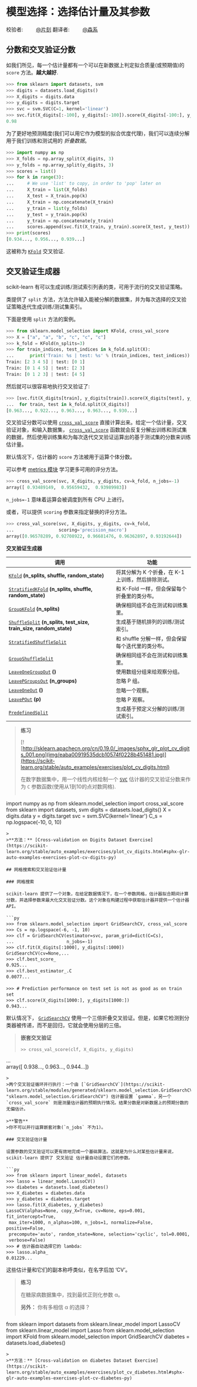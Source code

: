 # 模型选择：选择估计量及其参数

校验者:
        [@片刻](https://github.com/apachecn/scikit-learn-doc-zh)
翻译者:
        [@森系](https://github.com/apachecn/scikit-learn-doc-zh)

## 分数和交叉验证分数

如我们所见，每一个估计量都有一个可以在新数据上判定拟合质量(或预期值)的 `score` 方法。**越大越好**.

```py
>>> from sklearn import datasets, svm
>>> digits = datasets.load_digits()
>>> X_digits = digits.data
>>> y_digits = digits.target
>>> svc = svm.SVC(C=1, kernel='linear')
>>> svc.fit(X_digits[:-100], y_digits[:-100]).score(X_digits[-100:], y_digits[-100:])
0.98
```

为了更好地预测精度(我们可以用它作为模型的拟合优度代理)，我们可以连续分解用于我们训练和测试用的 _折叠数据_。

```py
>>> import numpy as np
>>> X_folds = np.array_split(X_digits, 3)
>>> y_folds = np.array_split(y_digits, 3)
>>> scores = list()
>>> for k in range(3):
...     # We use 'list' to copy, in order to 'pop' later on
...     X_train = list(X_folds)
...     X_test = X_train.pop(k)
...     X_train = np.concatenate(X_train)
...     y_train = list(y_folds)
...     y_test = y_train.pop(k)
...     y_train = np.concatenate(y_train)
...     scores.append(svc.fit(X_train, y_train).score(X_test, y_test))
>>> print(scores)  
[0.934..., 0.956..., 0.939...]
```

这被称为 [`KFold`](https://scikit-learn.org/stable/modules/generated/sklearn.model_selection.KFold.html#sklearn.model_selection.KFold "sklearn.model_selection.KFold") 交叉验证.

## 交叉验证生成器

scikit-learn 有可以生成训练/测试索引列表的类，可用于流行的交叉验证策略。

类提供了 `split` 方法，方法允许输入能被分解的数据集，并为每次选择的交叉验证策略迭代生成训练/测试集索引。

下面是使用 `split` 方法的案例。

```py
>>> from sklearn.model_selection import KFold, cross_val_score
>>> X = ["a", "a", "b", "c", "c", "c"]
>>> k_fold = KFold(n_splits=3)
>>> for train_indices, test_indices in k_fold.split(X):
...      print('Train: %s | test: %s' % (train_indices, test_indices))
Train: [2 3 4 5] | test: [0 1]
Train: [0 1 4 5] | test: [2 3]
Train: [0 1 2 3] | test: [4 5]

```

然后就可以很容易地执行交叉验证了:

```py
>>> [svc.fit(X_digits[train], y_digits[train]).score(X_digits[test], y_digits[test])
...  for train, test in k_fold.split(X_digits)]  
[0.963..., 0.922..., 0.963..., 0.963..., 0.930...]

```

交叉验证分数可以使用 [`cross_val_score`](https://scikit-learn.org/stable/modules/generated/sklearn.model_selection.cross_val_score.html#sklearn.model_selection.cross_val_score "sklearn.model_selection.cross_val_score") 直接计算出来。给定一个估计量，交叉验证对象，和输入数据集， [`cross_val_score`](https://scikit-learn.org/stable/modules/generated/sklearn.model_selection.cross_val_score.html#sklearn.model_selection.cross_val_score "sklearn.model_selection.cross_val_score") 函数就会反复分解出训练和测试集的数据，然后使用训练集和为每次迭代交叉验证运算出的基于测试集的分数来训练估计量。

默认情况下，估计器的 `score` 方法被用于运算个体分数。

可以参考 [metrics 模块](45#58-成对的矩阵-类别和核函数) 学习更多可用的评分方法。

```py
>>> cross_val_score(svc, X_digits, y_digits, cv=k_fold, n_jobs=-1)
array([ 0.93489149,  0.95659432,  0.93989983])

```

`n_jobs=-1` 意味着运算会被调度到所有 CPU 上进行。

或者，可以提供 `scoring` 参数来指定替换的评分方法。

```py
>>> cross_val_score(svc, X_digits, y_digits, cv=k_fold,
...                 scoring='precision_macro')
array([0.96578289, 0.92708922, 0.96681476, 0.96362897, 0.93192644])
```

**交叉验证生成器**

|调用|功能|
|---|---|
|[`KFold`](https://scikit-learn.org/stable/modules/generated/sklearn.model_selection.KFold.html#sklearn.model_selection.KFold "sklearn.model_selection.KFold") **(n_splits, shuffle, random_state)**|将其分解为 K 个折叠，在 K-1 上训练，然后排除测试。|
|[`StratifiedKFold`](https://scikit-learn.org/stable/modules/generated/sklearn.model_selection.StratifiedKFold.html#sklearn.model_selection.StratifiedKFold "sklearn.model_selection.StratifiedKFold") **(n_splits, shuffle, random_state)**|和 K-Fold 一样，但会保留每个折叠里的类分布。|
|[`GroupKFold`](https://scikit-learn.org/stable/modules/generated/sklearn.model_selection.GroupKFold.html#sklearn.model_selection.GroupKFold "sklearn.model_selection.GroupKFold") **(n_splits)**|确保相同组不会在测试和训练集里。|
|[`ShuffleSplit`](https://scikit-learn.org/stable/modules/generated/sklearn.model_selection.ShuffleSplit.html#sklearn.model_selection.ShuffleSplit "sklearn.model_selection.ShuffleSplit") **(n_splits, test_size, train_size, random_state)** |生成基于随机排列的训练/测试索引。|
|[`StratifiedShuffleSplit`](https://scikit-learn.org/stable/modules/generated/sklearn.model_selection.StratifiedShuffleSplit.html#sklearn.model_selection.StratifiedShuffleSplit "sklearn.model_selection.StratifiedShuffleSplit")|和 shuffle 分解一样，但会保留每个迭代里的类分布。|
|[`GroupShuffleSplit`](https://scikit-learn.org/stable/modules/generated/sklearn.model_selection.GroupShuffleSplit.html#sklearn.model_selection.GroupShuffleSplit "sklearn.model_selection.GroupShuffleSplit")|确保相同组不会在测试和训练集里。|
|[`LeaveOneGroupOut`](https://scikit-learn.org/stable/modules/generated/sklearn.model_selection.LeaveOneGroupOut.html#sklearn.model_selection.LeaveOneGroupOut "sklearn.model_selection.LeaveOneGroupOut") **()**|使用数组分组来给观察分组。|
|[`LeavePGroupsOut`](https://scikit-learn.org/stable/modules/generated/sklearn.model_selection.LeavePGroupsOut.html#sklearn.model_selection.LeavePGroupsOut "sklearn.model_selection.LeavePGroupsOut") **(n_groups)**| 忽略 P 组。|
|[`LeaveOneOut`](https://scikit-learn.org/stable/modules/generated/sklearn.model_selection.LeaveOneOut.html#sklearn.model_selection.LeaveOneOut "sklearn.model_selection.LeaveOneOut") **()** |忽略一个观察。|
|[`LeavePOut`](https://scikit-learn.org/stable/modules/generated/sklearn.model_selection.LeavePOut.html#sklearn.model_selection.LeavePOut "sklearn.model_selection.LeavePOut") **(p)**|忽略 P 观察。|
|[`PredefinedSplit`](https://scikit-learn.org/stable/modules/generated/sklearn.model_selection.PredefinedSplit.html#sklearn.model_selection.PredefinedSplit "sklearn.model_selection.PredefinedSplit")|生成基于预定义分解的训练/测试索引。|

>**练习**
>
>[![http://sklearn.apachecn.org/cn/0.19.0/_images/sphx_glr_plot_cv_digits_001.png](img/eaba00919535dcb10574f0228b451481.jpg)](https://scikit-learn.org/stable/auto_examples/exercises/plot_cv_digits.html)
>
>在数字数据集中，用一个线性内核绘制一个 [`SVC`](https://scikit-learn.org/stable/modules/generated/sklearn.svm.SVC.html#sklearn.svm.SVC "sklearn.svm.SVC") 估计器的交叉验证分数来作为 `C` 参数函数(使用从1到10的点对数网格).
>
>```py
import numpy as np
from sklearn.model_selection import cross_val_score
from sklearn import datasets, svm
digits = datasets.load_digits()
X = digits.data
y = digits.target
svc = svm.SVC(kernel='linear')
C_s = np.logspace(-10, 0, 10)
```
>
>**方法：** [Cross-validation on Digits Dataset Exercise](https://scikit-learn.org/stable/auto_examples/exercises/plot_cv_digits.html#sphx-glr-auto-examples-exercises-plot-cv-digits-py)

## 网格搜索和交叉验证估计量

### 网格搜索

scikit-learn 提供了一个对象，在给定数据情况下，在一个参数网格，估计器拟合期间计算分数，并选择参数来最大化交叉验证分数。这个对象在构建过程中获取估计器并提供一个估计器 API。

```py
>>> from sklearn.model_selection import GridSearchCV, cross_val_score
>>> Cs = np.logspace(-6, -1, 10)
>>> clf = GridSearchCV(estimator=svc, param_grid=dict(C=Cs),
...                    n_jobs=-1)
>>> clf.fit(X_digits[:1000], y_digits[:1000])        
GridSearchCV(cv=None,...
>>> clf.best_score_                                  
0.925...
>>> clf.best_estimator_.C                            
0.0077...

>>> # Prediction performance on test set is not as good as on train set
>>> clf.score(X_digits[1000:], y_digits[1000:])      
0.943...

```

默认情况下， [`GridSearchCV`](https://scikit-learn.org/stable/modules/generated/sklearn.model_selection.GridSearchCV.html#sklearn.model_selection.GridSearchCV "sklearn.model_selection.GridSearchCV") 使用一个三倍折叠交叉验证。但是，如果它检测到分类器被传递，而不是回归，它就会使用分层的三倍。

>**嵌套交叉验证**
>```py
>>> cross_val_score(clf, X_digits, y_digits)
...                                               
array([ 0.938...,  0.963...,  0.944...])
```
>
>两个交叉验证循环并行执行：一个由 [`GridSearchCV`](https://scikit-learn.org/stable/modules/generated/sklearn.model_selection.GridSearchCV.html#sklearn.model_selection.GridSearchCV "sklearn.model_selection.GridSearchCV") 估计器设置 `gamma`，另一个 `cross_val_score` 则是测量估计器的预期执行情况。结果分数是对新数据上的预期分数的无偏估计。

>**警告**
>你不可以并行运算嵌套对象(`n_jobs` 不为1)。

### 交叉验证估计量

设置参数的交叉验证可以更有效地完成一个基础算法。这就是为什么对某些估计量来说，scikit-learn 提供了 交叉验证 估计量自动设置它们的参数。

```py
>>> from sklearn import linear_model, datasets
>>> lasso = linear_model.LassoCV()
>>> diabetes = datasets.load_diabetes()
>>> X_diabetes = diabetes.data
>>> y_diabetes = diabetes.target
>>> lasso.fit(X_diabetes, y_diabetes)
LassoCV(alphas=None, copy_X=True, cv=None, eps=0.001, fit_intercept=True,
 max_iter=1000, n_alphas=100, n_jobs=1, normalize=False, positive=False,
 precompute='auto', random_state=None, selection='cyclic', tol=0.0001,
 verbose=False)
>>> # 估计器自动选择它的 lambda:
>>> lasso.alpha_ 
0.01229...

```

这些估计量和它们的副本称呼类似，在名字后加 ‘CV’。

>**练习**
>
>在糖尿病数据集中，找到最优正则化参数 α。
>
>**另外：** 你有多相信 α 的选择？
>```py
from sklearn import datasets
from sklearn.linear_model import LassoCV
from sklearn.linear_model import Lasso
from sklearn.model_selection import KFold
from sklearn.model_selection import GridSearchCV
diabetes = datasets.load_diabetes()
```
>
>**方法：** [Cross-validation on diabetes Dataset Exercise](https://scikit-learn.org/stable/auto_examples/exercises/plot_cv_diabetes.html#sphx-glr-auto-examples-exercises-plot-cv-diabetes-py)
